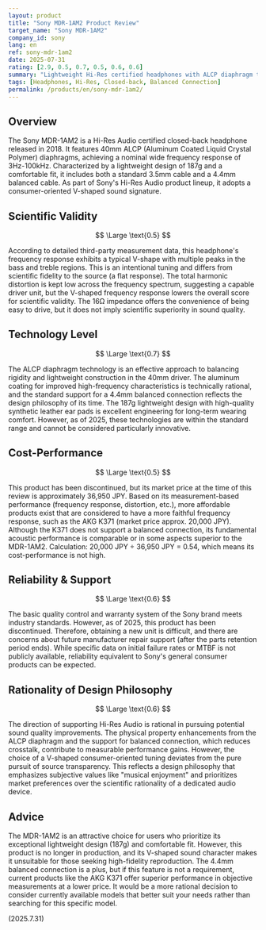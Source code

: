 ```yaml
---
layout: product
title: "Sony MDR-1AM2 Product Review"
target_name: "Sony MDR-1AM2"
company_id: sony
lang: en
ref: sony-mdr-1am2
date: 2025-07-31
rating: [2.9, 0.5, 0.7, 0.5, 0.6, 0.6]
summary: "Lightweight Hi-Res certified headphones with ALCP diaphragm technology and balanced connection support, featuring a comfortable fit."
tags: [Headphones, Hi-Res, Closed-back, Balanced Connection]
permalink: /products/en/sony-mdr-1am2/
---
```


## Overview

The Sony MDR-1AM2 is a Hi-Res Audio certified closed-back headphone released in 2018. It features 40mm ALCP (Aluminum Coated Liquid Crystal Polymer) diaphragms, achieving a nominal wide frequency response of 3Hz-100kHz. Characterized by a lightweight design of 187g and a comfortable fit, it includes both a standard 3.5mm cable and a 4.4mm balanced cable. As part of Sony's Hi-Res Audio product lineup, it adopts a consumer-oriented V-shaped sound signature.

## Scientific Validity

$$ \Large \text{0.5} $$

According to detailed third-party measurement data, this headphone's frequency response exhibits a typical V-shape with multiple peaks in the bass and treble regions. This is an intentional tuning and differs from scientific fidelity to the source (a flat response). The total harmonic distortion is kept low across the frequency spectrum, suggesting a capable driver unit, but the V-shaped frequency response lowers the overall score for scientific validity. The 16Ω impedance offers the convenience of being easy to drive, but it does not imply scientific superiority in sound quality.

## Technology Level

$$ \Large \text{0.7} $$

The ALCP diaphragm technology is an effective approach to balancing rigidity and lightweight construction in the 40mm driver. The aluminum coating for improved high-frequency characteristics is technically rational, and the standard support for a 4.4mm balanced connection reflects the design philosophy of its time. The 187g lightweight design with high-quality synthetic leather ear pads is excellent engineering for long-term wearing comfort. However, as of 2025, these technologies are within the standard range and cannot be considered particularly innovative.

## Cost-Performance

$$ \Large \text{0.5} $$

This product has been discontinued, but its market price at the time of this review is approximately 36,950 JPY. Based on its measurement-based performance (frequency response, distortion, etc.), more affordable products exist that are considered to have a more faithful frequency response, such as the AKG K371 (market price approx. 20,000 JPY). Although the K371 does not support a balanced connection, its fundamental acoustic performance is comparable or in some aspects superior to the MDR-1AM2. Calculation: 20,000 JPY ÷ 36,950 JPY = 0.54, which means its cost-performance is not high.

## Reliability & Support

$$ \Large \text{0.6} $$

The basic quality control and warranty system of the Sony brand meets industry standards. However, as of 2025, this product has been discontinued. Therefore, obtaining a new unit is difficult, and there are concerns about future manufacturer repair support (after the parts retention period ends). While specific data on initial failure rates or MTBF is not publicly available, reliability equivalent to Sony's general consumer products can be expected.

## Rationality of Design Philosophy

$$ \Large \text{0.6} $$

The direction of supporting Hi-Res Audio is rational in pursuing potential sound quality improvements. The physical property enhancements from the ALCP diaphragm and the support for balanced connection, which reduces crosstalk, contribute to measurable performance gains. However, the choice of a V-shaped consumer-oriented tuning deviates from the pure pursuit of source transparency. This reflects a design philosophy that emphasizes subjective values like "musical enjoyment" and prioritizes market preferences over the scientific rationality of a dedicated audio device.

## Advice

The MDR-1AM2 is an attractive choice for users who prioritize its exceptional lightweight design (187g) and comfortable fit. However, this product is no longer in production, and its V-shaped sound character makes it unsuitable for those seeking high-fidelity reproduction. The 4.4mm balanced connection is a plus, but if this feature is not a requirement, current products like the AKG K371 offer superior performance in objective measurements at a lower price. It would be a more rational decision to consider currently available models that better suit your needs rather than searching for this specific model.

(2025.7.31)
